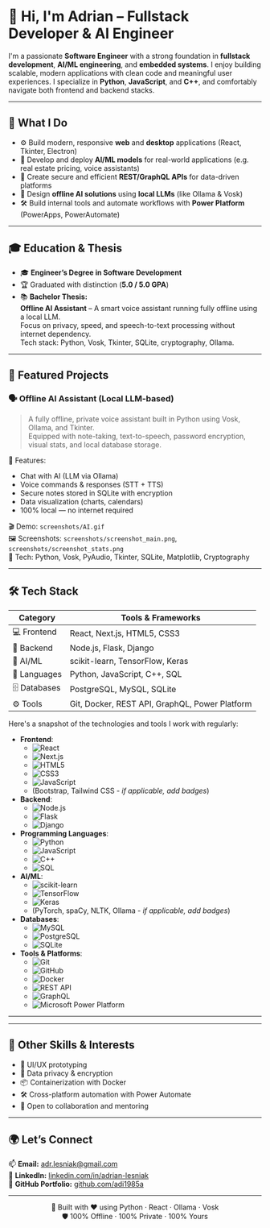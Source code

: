 # 👋 Hi, I'm Adrian – Fullstack Developer & AI Engineer

I'm a passionate **Software Engineer** with a strong foundation in **fullstack development**, **AI/ML engineering**, and **embedded systems**. I enjoy building scalable, modern applications with clean code and meaningful user experiences. I specialize in **Python**, **JavaScript**, and **C++**, and comfortably navigate both frontend and backend stacks.

---

## 🚀 What I Do

- ⚙️ Build modern, responsive **web** and **desktop** applications (React, Tkinter, Electron)
- 🤖 Develop and deploy **AI/ML models** for real-world applications (e.g. real estate pricing, voice assistants)
- 📡 Create secure and efficient **REST/GraphQL APIs** for data-driven platforms
- 🧠 Design **offline AI solutions** using **local LLMs** (like Ollama & Vosk)
- 🛠 Build internal tools and automate workflows with **Power Platform** (PowerApps, PowerAutomate)

---

## 🎓 Education & Thesis

- 🎓 **Engineer’s Degree in Software Development**
- 🏆 Graduated with distinction (**5.0 / 5.0 GPA**)
- 📚 **Bachelor Thesis:**  
  **Offline AI Assistant** – A smart voice assistant running fully offline using a local LLM.  
  Focus on privacy, speed, and speech-to-text processing without internet dependency.  
  Tech stack: Python, Vosk, Tkinter, SQLite, cryptography, Ollama.

---

## 🧠 Featured Projects

### 🗣️ Offline AI Assistant (Local LLM-based)

> A fully offline, private voice assistant built in Python using Vosk, Ollama, and Tkinter.  
> Equipped with note-taking, text-to-speech, password encryption, visual stats, and local database storage.

📌 Features:
- Chat with AI (LLM via Ollama)
- Voice commands & responses (STT + TTS)
- Secure notes stored in SQLite with encryption
- Data visualization (charts, calendars)
- 100% local — no internet required

🎬 Demo: `screenshots/AI.gif`  
🖼️ Screenshots: `screenshots/screenshot_main.png`, `screenshots/screenshot_stats.png`  
🔐 Tech: Python, Vosk, PyAudio, Tkinter, SQLite, Matplotlib, Cryptography

---

## 🛠 Tech Stack

| Category     | Tools & Frameworks |
|--------------|--------------------|
| 💻 Frontend  | React, Next.js, HTML5, CSS3 |
| 🔧 Backend   | Node.js, Flask, Django |
| 🧠 AI/ML     | scikit-learn, TensorFlow, Keras |
| 💬 Languages | Python, JavaScript, C++, SQL |
| 🗄️ Databases | PostgreSQL, MySQL, SQLite |
| ⚙️ Tools     | Git, Docker, REST API, GraphQL, Power Platform |

Here's a snapshot of the technologies and tools I work with regularly:

*   **Frontend**:
    *   ![React](https://img.shields.io/badge/React-61DAFB?style=for-the-badge&logo=react&logoColor=black)
    *   ![Next.js](https://img.shields.io/badge/Next.js-000000?style=for-the-badge&logo=next.js&logoColor=white)
    *   ![HTML5](https://img.shields.io/badge/HTML5-E34F26?style=for-the-badge&logo=html5&logoColor=white)
    *   ![CSS3](https://img.shields.io/badge/CSS3-1572B6?style=for-the-badge&logo=css3&logoColor=white)
    *   ![JavaScript](https://img.shields.io/badge/JavaScript-F7DF1E?style=for-the-badge&logo=javascript&logoColor=black)
    *   (Bootstrap, Tailwind CSS - *if applicable, add badges*)
*   **Backend**:
    *   ![Node.js](https://img.shields.io/badge/Node.js-339933?style=for-the-badge&logo=node.js&logoColor=white)
    *   ![Flask](https://img.shields.io/badge/Flask-000000?style=for-the-badge&logo=flask&logoColor=white)
    *   ![Django](https://img.shields.io/badge/Django-092E20?style=for-the-badge&logo=django&logoColor=white)
*   **Programming Languages**:
    *   ![Python](https://img.shields.io/badge/Python-3776AB?style=for-the-badge&logo=python&logoColor=white)
    *   ![JavaScript](https://img.shields.io/badge/JavaScript-F7DF1E?style=for-the-badge&logo=javascript&logoColor=black)
    *   ![C++](https://img.shields.io/badge/C%2B%2B-00599C?style=for-the-badge&logo=c%2B%2B&logoColor=white)
    *   ![SQL](https://img.shields.io/badge/SQL-025E8C?style=for-the-badge&logo=postgresql&logoColor=white) <!-- Generic SQL, can use specific DB logo -->
*   **AI/ML**:
    *   ![scikit-learn](https://img.shields.io/badge/scikit--learn-F7931E?style=for-the-badge&logo=scikit-learn&logoColor=white)
    *   ![TensorFlow](https://img.shields.io/badge/TensorFlow-FF6F00?style=for-the-badge&logo=tensorflow&logoColor=white)
    *   ![Keras](https://img.shields.io/badge/Keras-D00000?style=for-the-badge&logo=keras&logoColor=white)
    *   (PyTorch, spaCy, NLTK, Ollama - *if applicable, add badges*)
*   **Databases**:
    *   ![MySQL](https://img.shields.io/badge/MySQL-4479A1?style=for-the-badge&logo=mysql&logoColor=white)
    *   ![PostgreSQL](https://img.shields.io/badge/PostgreSQL-336791?style=for-the-badge&logo=postgresql&logoColor=white)
    *   ![SQLite](https://img.shields.io/badge/SQLite-003B57?style=for-the-badge&logo=sqlite&logoColor=white)
*   **Tools & Platforms**:
    *   ![Git](https://img.shields.io/badge/Git-F05032?style=for-the-badge&logo=git&logoColor=white)
    *   ![GitHub](https://img.shields.io/badge/GitHub-181717?style=for-the-badge&logo=github&logoColor=white)
    *   ![Docker](https://img.shields.io/badge/Docker-2496ED?style=for-the-badge&logo=docker&logoColor=white)
    *   ![REST API](https://img.shields.io/badge/REST%20API-HTTP-green.svg?style=for-the-badge)
    *   ![GraphQL](https://img.shields.io/badge/GraphQL-E10098?style=for-the-badge&logo=graphql&logoColor=white)
    *   ![Microsoft Power Platform](https://img.shields.io/badge/Power%20Platform-0078D4?style=for-the-badge&logo=microsoft&logoColor=white) <!-- Simplified -->

---

---

## 🧩 Other Skills & Interests

- 🎨 UI/UX prototyping
- 🔐 Data privacy & encryption
- 📦 Containerization with Docker
- 🛠️ Cross-platform automation with Power Automate
- 🤝 Open to collaboration and mentoring

---

## 🌍 Let’s Connect

📫 **Email:** [adr.lesniak@gmail.com](mailto:adr.lesniak@gmail.com)  
💼 **LinkedIn:** [linkedin.com/in/adrian-lesniak](https://linkedin.com/in/adrian-lesniak)  
📁 **GitHub Portfolio:** [github.com/adi1985a](https://github.com/adi1985a)

---

<div align="center">

🧠 Built with ❤️ using Python · React · Ollama · Vosk  
🛡️ 100% Offline · 100% Private · 100% Yours

</div>
